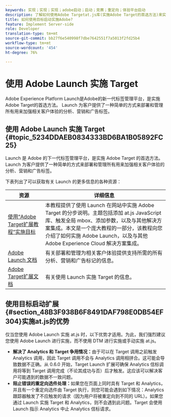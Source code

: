 ```yaml
---
keywords: 实现；实现；实现；adobe启动；启动；竞赛；重定向；体验平台启动
description: 了解如何使用Adobe Targetat.js库(实施Adobe Target的首选方法)来实施Adobe Experience Platform Launch。
title: 如何使用目标启动实施Adobe?
feature: Implement Server-side
role: Developer
translation-type: tm+mt
source-git-commit: bb27f6e540998f7dbe7642551f7a5013f2fd25b4
workflow-type: tm+mt
source-wordcount: '454'
ht-degree: 76%

---
```



# 使用 Adobe Launch 实施 Target

Adobe Experience Platform Launch是Adobe的新一代标签管理平台，是实施Adobe Target的首选方法。 Launch 为客户提供了一种简单的方式来部署和管理所有用来加强相关客户体验的分析、营销和广告标签。

## 使用 Adobe Launch 实施 Target {#topic_5234DDAEB0834333BD6BA1B05892FC25}

Launch 是 Adobe 的下一代标签管理平台，是实施 Adobe Target 的首选方法。Launch 为客户提供了一种简单的方式来部署和管理所有用来加强相关客户体验的分析、营销和广告标签。

下表列出了可以获取有关 Launch 的更多信息的各种资源：

| 资源 | 详细信息 |
|--- |--- |
| [使用“Adobe Target扩展教程”实施目标](https://experienceleague.adobe.com/docs/experience-cloud/implementing-in-websites-with-launch/implement-solutions/target.html) | 本教程提供了使用 Launch 在网站中实施 Adobe Target 的分步说明。主题包括添加 at.js JavaScript 库、触发全局 mbox、添加参数，以及与其他解决方案集成。本文是一个庞大教程的一部分，该教程向您介绍了如何实施 Adobe Launch，以及与其他 Adobe Experience Cloud 解决方案集成。 |
| [Adobe Launch 文档](https://experienceleague.adobe.com/docs/launch/using/intro/get-started/quick-start.html) | 有关部署和管理为相关客户体验提供支持所需的所有分析、营销和广告标记的信息。 |
| [Adobe Target扩展文档](https://experienceleague.adobe.com/docs/launch/using/extensions-ref/adobe-extension/target-extension/overview.html) | 有关使用 Launch 实施 Target 的信息。 |

## 使用目标启动扩展{#section_48B3F938B6F8491DAF798E0DB54EF304}实施at.js的优势

仅当您使用 Adobe Launch 实施 at.js 时，以下优势才适用。为此，我们强烈建议您使用 Adobe Launch 进行实施，而不使用 DTM 进行实施或手动实施 at.js。

* **解决了 Analytics 和 Target 争用情况：**&#x200B;由于可以在 Target 调用之前触发 Analytics 调用，因此 Target 调用不会与 Analytics 调用相拼合。这可能会导致数据不正确。从 0.6.0 开始，Target Launch 扩展可确保 Analytics 信标调用将等到 Target 调用完成（不论其成功与否）后才触发。这应该可以解决客户可能遇到的数据不一致问题。
* **阻止错误的重定向选件处理：**&#x200B;如果您在页面上同时具有 Target 和 Analytics，并且有一个重定向选件由 Target 执行，则您可能会遇到如下情况：Analytics 跟踪器触发了不应触发的请求（因为用户将被重定向到不同的 URL）。如果您通过 Launch 实施 Target 和 Analytics，则不会遇到此问题。Target 会使用 Launch 指示 Analytics 中止 Analytics 信标请求。
